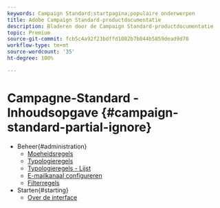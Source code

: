 ```yaml
---
keywords: Campaign Standard;startpagina;populaire onderwerpen
title: Adobe Campaign Standard-productdocumentatie
description: Bladeren door de Campaign Standard-productdocumentatie
topic: Premium
source-git-commit: fcb5c4a92f23bdffd1082b7b044b5859dead9d70
workflow-type: tm+mt
source-wordcount: '35'
ht-degree: 100%

---
```



# Campagne-Standard - Inhoudsopgave {#campaign-standard-partial-ignore}

+ Beheer{#administration}
   + [Moeheidsregels](sending/using/fatigue-rules.md)
   + [Typologieregels](sending/using/about-typology-rules.md)
   + [Typologieregels - Lijst](sending/using/about-typology-rules.md#typology-rules)
   + [E-mailkanaal configureren](administration/using/configuring-email-channel.md)
   + [Filterregels](sending/using/filtering-rules.md)
+ Starten{#starting}
   + [Over de interface](start/using/about-the-interface.md)
